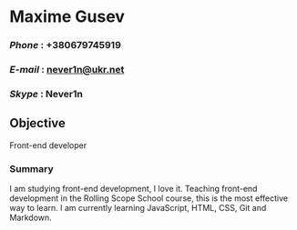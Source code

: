 # Maxime Gusev
### _Phone_ : +380679745919
### _E-mail_ : never1n@ukr.net
### _Skype_ : Never1n
## Objective 
Front-end developer
### Summary
I am studying front-end development, I love it. Teaching front-end development in the Rolling Scope School course, this is the most effective way to learn.
I am currently learning JavaScript, HTML, CSS, Git and Markdown.